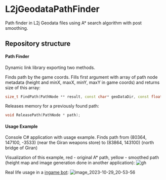 # L2jGeodataPathFinder
Path finder in L2j Geodata files using A* search algorithm with post smoothing.
## Repository structure
#### Path Finder
Dynamic link library exporting two methods.

Finds path by the game coords. Fills first argument with array of path node metadata (height and minX, maxX, minY, maxY in game coords) and returns size of this array:
```cpp
size_t FindPath(PathNode ** result, const char* geoDataDir, const float startX, const float startY, const float startZ, const float endX, const float endY, const uint16_t maxPassableHeight);
```
Releases memory for a previously found path:
```cpp
void ReleasePath(PathNode * path);
```

#### Usage Example
Console C# application with usage example.
Finds path from (80364, 147100, -3533) (near the Giran weapons store) to (83864, 143100) (north bridge of Giran)

Visualization of this example, red - original A* path, yellow - smoothed path (height map and image generation done in another application):
![gh](https://github.com/k0t9i/L2jGeodataPathFinder/assets/7733997/dcc648a7-9355-4dc6-a6e8-471e823ca370)

Real life usage in a [ingame bot](https://github.com/k0t9i/L2Bot2.0):
![image_2023-10-29_20-53-56](https://github.com/k0t9i/L2jGeodataPathFinder/assets/7733997/4c54398b-cd25-40a2-ae7b-67c18efa4c3a)
